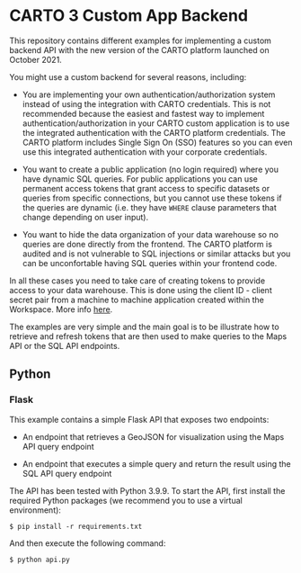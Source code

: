 # CARTO 3 Custom App Backend

This repository contains different examples for implementing a custom backend API with the new version of the CARTO platform launched on October 2021.

You might use a custom backend for several reasons, including:

- You are implementing your own authentication/authorization system instead of using the integration with CARTO credentials. This is not recommended because the easiest and fastest way to implement authentication/authorization in your CARTO custom application is to use the integrated authentication with the CARTO platform credentials. The CARTO platform includes Single Sign On (SSO) features so you can even use this integrated authentication with your corporate credentials.

- You want to create a public application (no login required) where you have dynamic SQL queries. For public applications you can use permanent access tokens that grant access to specific datasets or queries from specific connections, but you cannot use these tokens if the queries are dynamic (i.e. they have `WHERE` clause parameters that change depending on user input).

- You want to hide the data organization of your data warehouse so no queries are done directly from the frontend. The CARTO platform is audited and is not vulnerable to SQL injections or similar attacks but you can be unconfortable having SQL queries within your frontend code.

In all these cases you need to take care of creating tokens to provide access to your data warehouse. This is done using the client ID - client secret pair from a machine to machine application created within the Workspace. More info [here](https://api-docs.carto.com).

The examples are very simple and the main goal is to be illustrate how to retrieve and refresh tokens that are then used to make queries to the Maps API or the SQL API endpoints.

## Python

### Flask

This example contains a simple Flask API that exposes two endpoints:

- An endpoint that retrieves a GeoJSON for visualization using the Maps API query endpoint

- An endpoint that executes a simple query and return the result using the SQL API query endpoint

The API has been tested with Python 3.9.9. To start the API, first install the required Python packages (we recommend you to use a virtual environment):

```shell
$ pip install -r requirements.txt
```

And then execute the following command:

```shell
$ python api.py
```